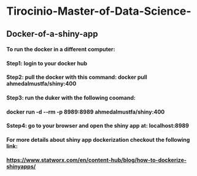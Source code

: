 # Tirocinio-Master-of-Data-Science-

## Docker-of-a-shiny-app
#### To run the docker in a different computer:

#### Step1: login to your docker hub

#### Step2: pull the docker with this command: docker pull ahmedalmustfa/shiny:400

#### Step3: run the duker with the following coomand:
#### docker run -d --rm -p 8989:8989 ahmedalmustfa/shiny:400

#### Sstep4: go to your browser and open the shiny app at: localhost:8989

#### For more details about shiny app dockerization checkout the following link:
#### https://www.statworx.com/en/content-hub/blog/how-to-dockerize-shinyapps/
